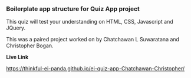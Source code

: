 ### Boilerplate app structure for Quiz App project

This quiz will test your understanding on HTML, CSS, Javascript and JQuery.

This was a paired project worked on by Chatchawan L Suwaratana and Christopher Bogan.

**Live Link**

https://thinkful-ei-panda.github.io/ei-quiz-app-Chatchawan-Christopher/
